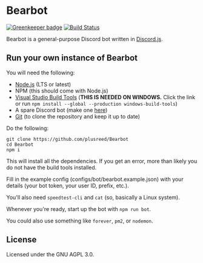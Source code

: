 # Bearbot

[![Greenkeeper badge](https://badges.greenkeeper.io/plusreed/Bearbot.svg)](https://greenkeeper.io/) [![Build Status](https://travis-ci.com/plusreed/Bearbot.svg?branch=master)](https://travis-ci.com/plusreed/Bearbot)

Bearbot is a general-purpose Discord bot written in [Discord.js](https://discord.js.org).

## Run your own instance of Bearbot

You will need the following:

* [Node.js](https://nodejs.org) (LTS or latest)
* NPM (this should come with Node.js)
* [Visual Studio Build Tools](https://aka.ms/BuildTools) (**THIS IS NEEDED ON WINDOWS.** Click the link or run `npm install --global --production windows-build-tools`)
* A spare Discord bot (make one [here](https://discordapp.com/developers/))
* [Git](https://git-scm.org) (to clone the repository and keep it up to date)

Do the following:

```shell
git clone https://github.com/plusreed/Bearbot
cd Bearbot
npm i
```

This will install all the dependencies. If you get an error, more than likely you do not have the build tools installed.

Fill in the example config (configs/bot/bearbot.example.json) with your details (your bot token, your user ID, prefix, etc.).

You'll also need `speedtest-cli` and `cat` (so, basically a Linux system).

Whenever you're ready, start up the bot with `npm run bot`.

You could also use something like `forever`, `pm2`, or `nodemon`.

## License

Licensed under the GNU AGPL 3.0.
